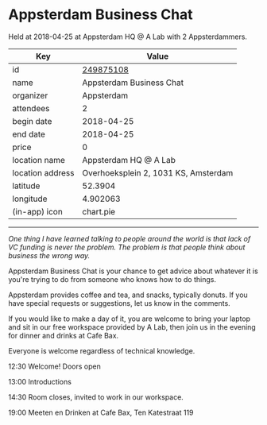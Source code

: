 # Appsterdam Business Chat
Held at 2018-04-25 at Appsterdam HQ @ A Lab with 2 Appsterdammers.
        
|Key|Value
|---|---|
|id|[249875108](https://www.meetup.com/appsterdam/events/249875108/)|
|name|Appsterdam Business Chat|
|organizer|Appsterdam|
|attendees|2|
|begin date|2018-04-25|
|end date|2018-04-25|
|price|0|
|location name|Appsterdam HQ @ A Lab|
|location address|Overhoeksplein 2, 1031 KS, Amsterdam|
|latitude|52.3904|
|longitude|4.902063|
|(in-app) icon|chart.pie|

---

*One thing I have learned talking to people around the world is that lack of VC funding is never the problem. The problem is that people think about business the wrong way.*

Appsterdam Business Chat is your chance to get advice about whatever it is you're trying to do from someone who knows how to do things.

Appsterdam provides coffee and tea, and snacks, typically donuts. If you have special requests or suggestions, let us know in the comments.

If you would like to make a day of it, you are welcome to bring your laptop and sit in our free workspace provided by A Lab, then join us in the evening for dinner and drinks at Cafe Bax.

Everyone is welcome regardless of technical knowledge.

12:30 Welcome! Doors open

13:00 Introductions

14:30 Room closes, invited to work in our workspace.

19:00 Meeten en Drinken at Cafe Bax, Ten Katestraat 119


